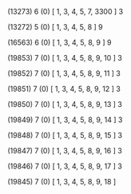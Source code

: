 (13273) 6 (0) [ 1, 3, 4, 5, 7, 3300 ] 3 


(13272) 5 (0) [ 1, 3, 4, 5, 8 ] 9 


(16563) 6 (0) [ 1, 3, 4, 5, 8, 9 ] 9 


(19853) 7 (0) [ 1, 3, 4, 5, 8, 9, 10 ] 3 


(19852) 7 (0) [ 1, 3, 4, 5, 8, 9, 11 ] 3 


(19851) 7 (0) [ 1, 3, 4, 5, 8, 9, 12 ] 3 


(19850) 7 (0) [ 1, 3, 4, 5, 8, 9, 13 ] 3 


(19849) 7 (0) [ 1, 3, 4, 5, 8, 9, 14 ] 3 


(19848) 7 (0) [ 1, 3, 4, 5, 8, 9, 15 ] 3 


(19847) 7 (0) [ 1, 3, 4, 5, 8, 9, 16 ] 3 


(19846) 7 (0) [ 1, 3, 4, 5, 8, 9, 17 ] 3 


(19845) 7 (0) [ 1, 3, 4, 5, 8, 9, 18 ]  

